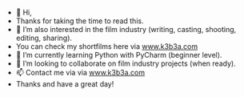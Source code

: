 - 👋 Hi,
- Thanks for taking the time to read this.
- 👀 I’m also interested in the film industry (writing, casting, shooting, editing, sharing).
- You can check my shortfilms here via www.k3b3a.com
- 🌱 I’m currently learning Python with PyCharm (beginner level).
- 💞️ I’m looking to collaborate on film industry projects (when ready).
- 📫 Contact me via via www.k3b3a.com
- Thanks and have a great day!

<!---
c0de4l1fe/c0de4l1fe is a ✨ special ✨ repository because its `README.md` (this file) appears on your GitHub profile.
You can click the Preview link to take a look at your changes.
--->
